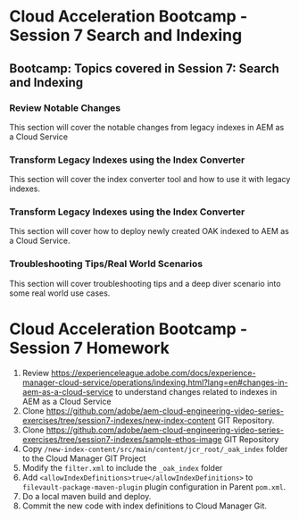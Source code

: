 # Cloud Acceleration Bootcamp - Session 7 Search and Indexing


## Bootcamp: Topics covered in Session 7: Search and Indexing


### Review Notable Changes

This section will cover the notable changes from legacy indexes in AEM as a Cloud Service

### Transform Legacy Indexes using the Index Converter

This section will cover the index converter tool and how to use it with legacy indexes. 

### Transform Legacy Indexes using the Index Converter

This section will cover how to deploy newly created OAK indexed to AEM as a Cloud Service. 

### Troubleshooting Tips/Real World Scenarios

This section will cover troubleshooting tips and a deep diver scenario into some real world use cases. 

# Cloud Acceleration Bootcamp - Session 7 Homework

1. Review https://experienceleague.adobe.com/docs/experience-manager-cloud-service/operations/indexing.html?lang=en#changes-in-aem-as-a-cloud-service to understand changes related to indexes in AEM as a Cloud Service
2. Clone https://github.com/adobe/aem-cloud-engineering-video-series-exercises/tree/session7-indexes/new-index-content GIT Repository.
3. Clone https://github.com/adobe/aem-cloud-engineering-video-series-exercises/tree/session7-indexes/sample-ethos-image GIT Repository
4. Copy ` /new-index-content/src/main/content/jcr_root/_oak_index ` folder to the Cloud Manager GIT Project
5. Modify the ` filter.xml ` to include the ` _oak_index ` folder
6. Add ` <allowIndexDefinitions>true</allowIndexDefinitions> ` to ` filevault-package-maven-plugin ` plugin configuration in Parent `pom.xml`.
7. Do a local maven build and deploy.
8. Commit the new code with index definitions to Cloud Manager Git.



